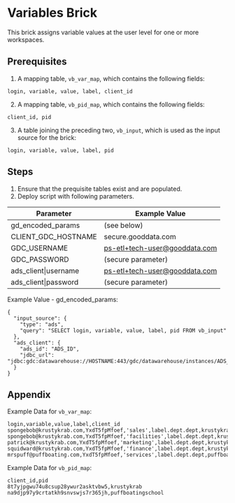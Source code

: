 # Variables Brick
This brick assigns variable values at the user level for one or more workspaces.

## Prerequisites
1. A mapping table, `vb_var_map`, which contains the following fields:
```
login, variable, value, label, client_id
```

2. A mapping table, `vb_pid_map`, which contains the following fields:
```
client_id, pid
```

3. A table joining the preceding two, `vb_input`, which is used as the input source for the brick:
```
login, variable, value, label, pid
```

## Steps

1. Ensure that the prequisite tables exist and are populated.
2. Deploy script with following parameters.

| Parameter | Example Value |
| --- | --- |
| gd_encoded_params | (see below) |
| CLIENT_GDC_HOSTNAME | secure.gooddata.com |
| GDC_USERNAME | ps-etl+tech-user@gooddata.com |
| GDC_PASSWORD | (secure parameter) |
| ads_client\|username | ps-etl+tech-user@gooddata.com |
| ads_client\|password | (secure parameter) |

Example Value - gd_encoded_params:
```
{
  "input_source": {
    "type": "ads",
    "query": "SELECT login, variable, value, label, pid FROM vb_input"
  },
  "ads_client": {
    "ads_id": "ADS_ID",
    "jdbc_url": "jdbc:gdc:datawarehouse://HOSTNAME:443/gdc/datawarehouse/instances/ADS_ID"
  }
}
```

## Appendix

Example Data for `vb_var_map`:
```
login,variable,value,label,client_id
spongebob@krustykrab.com,YxdT5fpMfoef,'sales',label.dept.dept,krustykrab
spongebob@krustykrab.com,YxdT5fpMfoef,'facilities',label.dept.dept,krustykrab
patrick@krustykrab.com,YxdT5fpMfoef,'marketing',label.dept.dept,krustykrab
squidward@krustykrab.com,YxdT5fpMfoef,'finance',label.dept.dept,krustykrab
mrspuff@puffboating.com,YxdT5fpMfoef,'services',label.dept.dept,puffboating
```

Example Data for `vb_pid_map`:
```
client_id,pid
8t7yjpgwu74u8csup28ywur2asktvbw5,krustykrab
na9djp97y9crtatkh9snvswjs7r365jh,puffboatingschool
```
